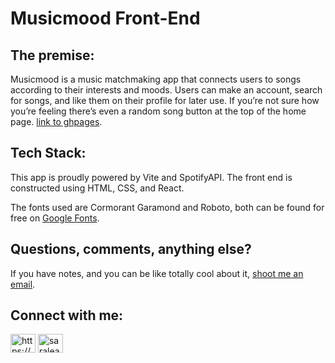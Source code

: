 # Musicmood Front-End

## The premise:

Musicmood is a music matchmaking app that connects users to songs according to their interests and moods. Users can make an account, search for songs, and like them on their profile for later use. If you’re not sure how you’re feeling there’s even a random song button at the top of the home page. [link to ghpages](saralwraz.github.io/musicmood).

## Tech Stack:

This app is proudly powered by Vite and SpotifyAPI. The front end is constructed using HTML, CSS, and React.

The fonts used are Cormorant Garamond and Roboto, both can be found for free on [Google Fonts](https://fonts.google.com/).

## Questions, comments, anything else?

If you have notes, and you can be like totally cool about it, [shoot me an email](saralwraz@gmail.com).

## Connect with me:

<p>
<a href="https://linkedin.com/in/https://www.linkedin.com/in/saralwenner/" target="blank"><img src="https://raw.githubusercontent.com/rahuldkjain/github-profile-readme-generator/master/src/images/icons/Social/linked-in-alt.svg" alt="https://www.linkedin.com/in/saralwenner/" height="30" width="40" /></a>
<a href="https://instagram.com/saralearnscode" target="blank"><img src="https://raw.githubusercontent.com/rahuldkjain/github-profile-readme-generator/master/src/images/icons/Social/instagram.svg" alt="saralearnscode" height="30" width="40" /></a>
</p>
